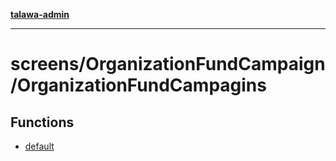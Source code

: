 [**talawa-admin**](../../../README.md)

***

# screens/OrganizationFundCampaign/OrganizationFundCampagins

## Functions

- [default](functions/default.md)
